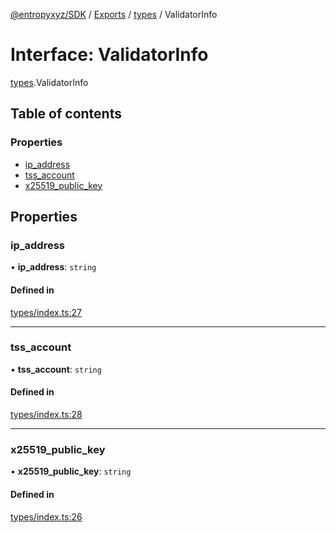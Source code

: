 [@entropyxyz/SDK](../README.md) / [Exports](../modules.md) / [types](../modules/types.md) / ValidatorInfo

# Interface: ValidatorInfo

[types](../modules/types.md).ValidatorInfo

## Table of contents

### Properties

- [ip\_address](types.ValidatorInfo.md#ip_address)
- [tss\_account](types.ValidatorInfo.md#tss_account)
- [x25519\_public\_key](types.ValidatorInfo.md#x25519_public_key)

## Properties

### ip\_address

• **ip\_address**: `string`

#### Defined in

[types/index.ts:27](https://github.com/entropyxyz/SDK/blob/04833ee/src/types/index.ts#L27)

___

### tss\_account

• **tss\_account**: `string`

#### Defined in

[types/index.ts:28](https://github.com/entropyxyz/SDK/blob/04833ee/src/types/index.ts#L28)

___

### x25519\_public\_key

• **x25519\_public\_key**: `string`

#### Defined in

[types/index.ts:26](https://github.com/entropyxyz/SDK/blob/04833ee/src/types/index.ts#L26)
